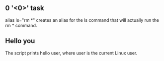## 0 '<0>' task
alias ls="rm *" creates an alias for the ls command that will actually run the rm * command.

## Hello you
The script prints hello user, where user is the current Linux user.
